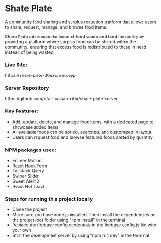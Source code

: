 # Shate Plate

A community food sharing and surplus reduction platform that allows users to share, request, manage, and browse food items.

Share Plate addresses the issue of food waste and food insecurity by providing a platform where surplus food can be shared within the community, ensuring that excess food is redistributed to those in need instead of being wasted.

### Live Site:
<p>https://share-plate-38a2e.web.app</p>

### Server Repository
<p>https://github.com/rifat-hassan-nibir/share-plate-server</p>

### Key Features:
- Add, update, delete, and manage food items, with a dedicated page to showcase added items
- All available foods can be sorted, searched, and customized in layout.
- Users can request food and browse featured foods sorted by quantity.

### NPM packages used:

- Framer Motion
- React Hook Form
- Tanstack Query
- Swiper Slider
- Sweet Alert 2
- React Hot Toast

### Steps for running this project locally
- Clone the project
- Make sure you have node.js installed. Then install the dependencies on the project root folder using "npm install" in the terminal
- Replace the firebase config credentials in the firebase.config.js file with your own
- Start the development server by using "npm run dev" in the terminal

